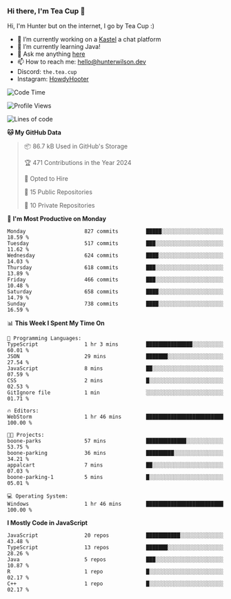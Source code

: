 ### Hi there, I'm Tea Cup 👋 

Hi, I'm Hunter but on the internet, I go by Tea Cup :)

- 🔭 I’m currently working on a [Kastel](https://github.com/KastelApp) a chat platform
- 🌱 I’m currently learning Java!
- 💬 Ask me anything [here](https://github.com/TheTeaCup/TheTeaCup/issues)
- 📫 How to reach me: [hello@hunterwilson.dev](mailto:hello@hunterwilson.dev)
- Discord: `the.tea.cup`
- Instagram: [HowdyHooter](https://instagram.com/HowdyHooter)

<!--START_SECTION:waka-->
![Code Time](http://img.shields.io/badge/Code%20Time-581%20hrs%2012%20mins-blue)

![Profile Views](http://img.shields.io/badge/Profile%20Views-12-blue)

![Lines of code](https://img.shields.io/badge/From%20Hello%20World%20I%27ve%20Written-1.5%20million%20lines%20of%20code-blue)

**🐱 My GitHub Data** 

> 📦 86.7 kB Used in GitHub's Storage 
 > 
> 🏆 471 Contributions in the Year 2024
 > 
> 💼 Opted to Hire
 > 
> 📜 15 Public Repositories 
 > 
> 🔑 10 Private Repositories 
 > 
📅 **I'm Most Productive on Monday** 

```text
Monday                   827 commits         █████░░░░░░░░░░░░░░░░░░░░   18.59 % 
Tuesday                  517 commits         ███░░░░░░░░░░░░░░░░░░░░░░   11.62 % 
Wednesday                624 commits         ████░░░░░░░░░░░░░░░░░░░░░   14.03 % 
Thursday                 618 commits         ███░░░░░░░░░░░░░░░░░░░░░░   13.89 % 
Friday                   466 commits         ███░░░░░░░░░░░░░░░░░░░░░░   10.48 % 
Saturday                 658 commits         ████░░░░░░░░░░░░░░░░░░░░░   14.79 % 
Sunday                   738 commits         ████░░░░░░░░░░░░░░░░░░░░░   16.59 % 
```


📊 **This Week I Spent My Time On** 

```text
💬 Programming Languages: 
TypeScript               1 hr 3 mins         ███████████████░░░░░░░░░░   60.01 % 
JSON                     29 mins             ███████░░░░░░░░░░░░░░░░░░   27.54 % 
JavaScript               8 mins              ██░░░░░░░░░░░░░░░░░░░░░░░   07.59 % 
CSS                      2 mins              █░░░░░░░░░░░░░░░░░░░░░░░░   02.53 % 
GitIgnore file           1 min               ░░░░░░░░░░░░░░░░░░░░░░░░░   01.71 % 

🔥 Editors: 
WebStorm                 1 hr 46 mins        █████████████████████████   100.00 % 

🐱‍💻 Projects: 
boone-parks              57 mins             █████████████░░░░░░░░░░░░   53.75 % 
boone-parking            36 mins             █████████░░░░░░░░░░░░░░░░   34.21 % 
appalcart                7 mins              ██░░░░░░░░░░░░░░░░░░░░░░░   07.03 % 
boone-parking-1          5 mins              █░░░░░░░░░░░░░░░░░░░░░░░░   05.01 % 

💻 Operating System: 
Windows                  1 hr 46 mins        █████████████████████████   100.00 % 
```

**I Mostly Code in JavaScript** 

```text
JavaScript               20 repos            ███████████░░░░░░░░░░░░░░   43.48 % 
TypeScript               13 repos            ███████░░░░░░░░░░░░░░░░░░   28.26 % 
Java                     5 repos             ███░░░░░░░░░░░░░░░░░░░░░░   10.87 % 
R                        1 repo              █░░░░░░░░░░░░░░░░░░░░░░░░   02.17 % 
C++                      1 repo              █░░░░░░░░░░░░░░░░░░░░░░░░   02.17 % 
```




<!--END_SECTION:waka-->

